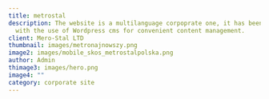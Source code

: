```yaml
---
title: metrostal
description: The website is a multilanguage corpoprate one, it has been built
  with the use of Wordpress cms for convenient content management.
client: Mero-Stal LTD
thumbnail: images/metronajnowszy.png
image2: images/mobile_skos_metrostalpolska.png
author: Admin
thimage3: images/hero.png
image4: ""
category: corporate site
---
```

